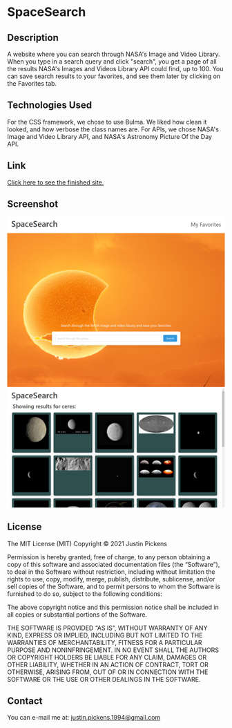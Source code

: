 # SpaceSearch

## Description
A website where you can search through NASA's Image and Video Library. When you type in a search query and click "search", you get a page of all the results NASA's Images and Videos Library API could find, up to 100. You can save search results to your favorites, and see them later by clicking on the Favorites tab.

## Technologies Used
For the CSS framework, we chose to use Bulma. We liked how clean it looked, and how verbose the class names are. For APIs, we chose NASA's Image and Video Library API, and NASA's Astronomy Picture Of the Day API.

## Link
[Click here to see the finished site.](https://jcpickens0215.github.io/SpaceSearch/)

## Screenshot
![SpaceSearch site](./assets/images/Readme-Screenshot.png)
![SpaceSearch site 2](./assets/images/Readme-Screenshot-2.png)

## License
The MIT License (MIT)
Copyright © 2021 Justin Pickens

Permission is hereby granted, free of charge, to any person obtaining a copy of this software and associated documentation files (the “Software”), to deal in the Software without restriction, including without limitation the rights to use, copy, modify, merge, publish, distribute, sublicense, and/or sell copies of the Software, and to permit persons to whom the Software is furnished to do so, subject to the following conditions:

The above copyright notice and this permission notice shall be included in all copies or substantial portions of the Software.

THE SOFTWARE IS PROVIDED “AS IS”, WITHOUT WARRANTY OF ANY KIND, EXPRESS OR IMPLIED, INCLUDING BUT NOT LIMITED TO THE WARRANTIES OF MERCHANTABILITY, FITNESS FOR A PARTICULAR PURPOSE AND NONINFRINGEMENT. IN NO EVENT SHALL THE AUTHORS OR COPYRIGHT HOLDERS BE LIABLE FOR ANY CLAIM, DAMAGES OR OTHER LIABILITY, WHETHER IN AN ACTION OF CONTRACT, TORT OR OTHERWISE, ARISING FROM, OUT OF OR IN CONNECTION WITH THE SOFTWARE OR THE USE OR OTHER DEALINGS IN THE SOFTWARE.

## Contact
You can e-mail me at: justin.pickens.1994@gmail.com
